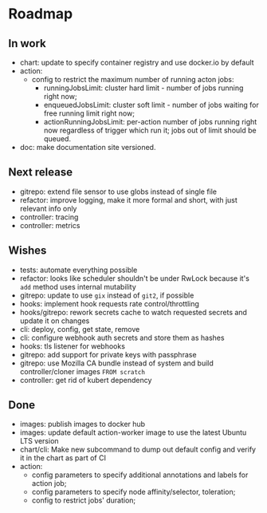 # Roadmap

## In work

- chart: update to specify container registry and use docker.io by default
- action:
    - config to restrict the maximum number of running acton jobs:
      - runningJobsLimit: cluster hard limit - number of jobs running right now;
      - enqueuedJobsLimit: cluster soft limit - number of jobs waiting for free running limit right now;
      - actionRunningJobsLimit: per-action number of jobs running right now regardless of trigger which run it; jobs out of limit should be queued.
- doc: make documentation site versioned.

## Next release

- gitrepo: extend file sensor to use globs instead of single file
- refactor: improve logging, make it more formal and short, with just relevant info only
- controller: tracing
- controller: metrics

## Wishes

- tests: automate everything possible
- refactor: looks like scheduler shouldn't be under RwLock because it's `add` method uses internal mutability
- gitrepo: update to use `gix` instead of `git2`, if possible
- hooks: implement hook requests rate control/throttling
- hooks/gitrepo: rework secrets cache to watch requested secrets and update it on changes
- cli: deploy, config, get state, remove
- cli: configure webhook auth secrets and store them as hashes
- hooks: tls listener for webhooks
- gitrepo: add support for private keys with passphrase
- gitrepo: use Mozilla CA bundle instead of system and build controller/cloner images `FROM scratch`
- controller: get rid of kubert dependency

## Done

- images: publish images to docker hub
- images: update default action-worker image to use the latest Ubuntu LTS version
- chart/cli: Make new subcommand to dump out default config and verify it in the chart as part of CI
- action:
    - config parameters to specify additional annotations and labels for action job;
    - config parameters to specify node affinity/selector, toleration;
    - config to restrict jobs' duration;
